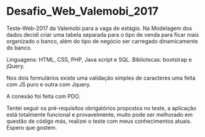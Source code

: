# Desafio_Web_Valemobi_2017
Teste-Web-2017 da Valemobi para a vaga de estágio.
Na Modelagem dos dados decidi criar uma tabela separada para o tipo de venda para ficar mais organizado o banco, além do tipo de negócio ser carregado dinamicamente do banco.

Linguagens: HTML, CSS, PHP, Java script e SQL. Bibliotecas: bootstrap e jQuery. 

Nos dois formulários existe uma validação simples de caracteres uma feita com JS puro e outra com Jquery.

A conexão foi feita com PDO.

Tentei seguir os pré-requisitos obrigatórios propostos no teste, a aplicação está totalmente funcional e provavelmente, muito pode ser melhorado em questão de código más, realizei o teste com meus conhecimentos atuais. Espero que gostem.

